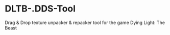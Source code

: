 # DLTB-.DDS-Tool
Drag &amp; Drop texture unpacker &amp; repacker tool for the game Dying Light: The Beast
